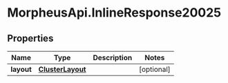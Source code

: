 # MorpheusApi.InlineResponse20025

## Properties

Name | Type | Description | Notes
------------ | ------------- | ------------- | -------------
**layout** | [**ClusterLayout**](ClusterLayout.md) |  | [optional] 


